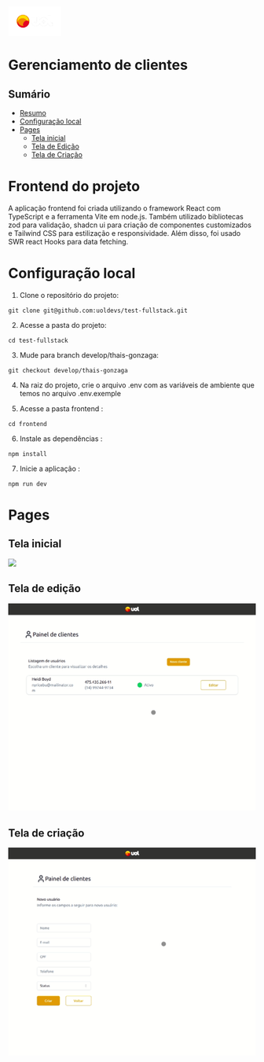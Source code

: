 <img src="./public/logoHeader.png" height="60">

# Gerenciamento de clientes

## Sumário

- [Resumo](#frontend-do-projeto)
- [Configuração local](#configuração-local)
- [Pages](#pages)
  - [Tela inicial](#tela-inicial)
  - [Tela de Edição](#tela-edição)
  - [Tela de Criação](#tela-criação)

# Frontend do projeto

A aplicação frontend foi criada utilizando o framework React com TypeScript e a ferramenta Vite em node.js. Também utilizado bibliotecas zod para validação, shadcn ui para criação de componentes customizados e Tailwind CSS para estilização e responsividade. Além disso, foi usado SWR react Hooks para data fetching.

# Configuração local

1. Clone o repositório do projeto:

```
git clone git@github.com:uoldevs/test-fullstack.git
```

2. Acesse a pasta do projeto:

```
cd test-fullstack
```

3. Mude para branch develop/thais-gonzaga:

```
git checkout develop/thais-gonzaga
```

4. Na raiz do projeto, crie o arquivo .env com as variáveis de ambiente que temos no arquivo .env.exemple

5. Acesse a pasta frontend :

```
cd frontend
```

6. Instale as dependências :

```
npm install
```

7. Inicie a aplicação :

```
npm run dev
```

# Pages

## Tela inicial

<img src="./public/telaInicial.gif">

## Tela de edição

<img src="./public/telaEdicao.gif">

## Tela de criação

<img src="./public/telaCriação.gif">
